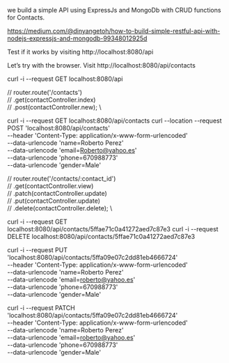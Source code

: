 we build a simple API using ExpressJs and MongoDb with CRUD functions for Contacts.

https://medium.com/@dinyangetoh/how-to-build-simple-restful-api-with-nodejs-expressjs-and-mongodb-99348012925d

Test if it works by visiting http://localhost:8080/api

Let’s try with the browser. Visit http://localhost:8080/api/contacts


curl -i --request GET localhost:8080/api

// router.route('/contacts') \
//    .get(contactController.index) \
//    .post(contactController.new); \

curl -i --request GET localhost:8080/api/contacts
curl --location --request POST 'localhost:8080/api/contacts' \
--header 'Content-Type: application/x-www-form-urlencoded' \
--data-urlencode 'name=Roberto Perez' \
--data-urlencode 'email=Roberto@yahoo.es' \
--data-urlencode 'phone=670988773' \
--data-urlencode 'gender=Male'

// router.route('/contacts/:contact_id') \
//    .get(contactController.view) \
//    .patch(contactController.update) \
//    .put(contactController.update) \
//    .delete(contactController.delete); \

curl -i --request GET localhost:8080/api/contacts/5ffae71c0a41272aed7c87e3
curl -i --request DELETE localhost:8080/api/contacts/5ffae71c0a41272aed7c87e3

curl -i --request PUT 'localhost:8080/api/contacts/5ffa09e07c2dd81eb4666724' \
--header 'Content-Type: application/x-www-form-urlencoded' \
--data-urlencode 'name=Roberto Perez' \
--data-urlencode 'email=roberto@yahoo.es' \
--data-urlencode 'phone=670988773' \
--data-urlencode 'gender=Male'

curl -i --request PATCH 'localhost:8080/api/contacts/5ffa09e07c2dd81eb4666724' \
--header 'Content-Type: application/x-www-form-urlencoded' \
--data-urlencode 'name=Roberto Perez' \
--data-urlencode 'email=roberto@yahoo.es' \
--data-urlencode 'phone=670988773' \
--data-urlencode 'gender=Male'